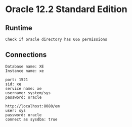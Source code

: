 # Oracle 12.2 Standard Edition

## Runtime
```
Check if oracle directory has 666 permissions
```

## Connections
``` 
Database name: XE
Instance name: xe

port: 1521
sid: xe
service name: xe
username: system/sys
password: oracle

http://localhost:8080/em
user: sys
password: oracle
connect as sysdba: true
```
